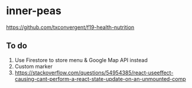# inner-peas

https://github.com/txconvergent/f19-health-nutrition

## To do

1. Use Firestore to store menu & Google Map API instead
2. Custom marker
3. https://stackoverflow.com/questions/54954385/react-useeffect-causing-cant-perform-a-react-state-update-on-an-unmounted-comp
